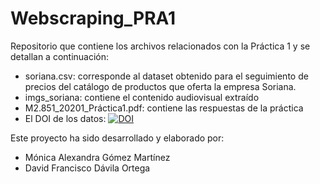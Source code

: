 # Webscraping_PRA1
Repositorio que contiene los archivos relacionados con la Práctica 1 y se detallan a continuación:

- soriana.csv: corresponde al dataset obtenido para el seguimiento de precios del catálogo de productos que oferta la empresa Soriana.
- imgs_soriana: contiene el contenido audiovisual extraído
- M2.851_20201_Práctica1.pdf: contiene las respuestas de la práctica
- El DOI de los datos: [![DOI](https://zenodo.org/badge/DOI/10.5281/zenodo.4151260.svg)](https://doi.org/10.5281/zenodo.4151260)


Este proyecto ha sido desarrollado y elaborado por:

- Mónica Alexandra Gómez Martínez
- David Francisco Dávila Ortega
